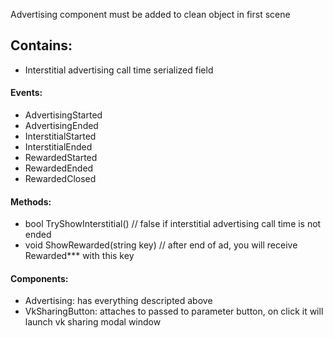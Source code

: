 Advertising component must be added to clean object in first scene

## Contains: 
* Interstitial advertising call time serialized field
#### Events:
* AdvertisingStarted
* AdvertisingEnded
* InterstitialStarted
* InterstitialEnded
* RewardedStarted
* RewardedEnded
* RewardedClosed

#### Methods:
*   bool TryShowInterstitial() // false if interstitial advertising call time is not ended
*   void ShowRewarded(string key) // after end of ad, you will receive Rewarded*** with this key

#### Components:
*   Advertising: has everything descripted above
*   VkSharingButton: attaches to passed to parameter button, on click it will launch vk sharing modal window
